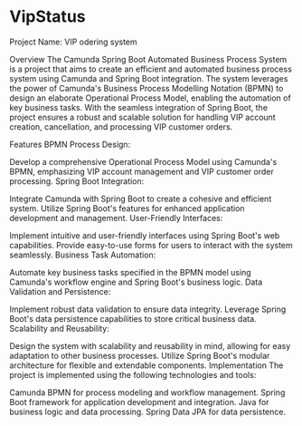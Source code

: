 # VipStatus
Project Name: VIP odering system

Overview
The Camunda Spring Boot Automated Business Process System is a project that aims to create an efficient and automated business process system using Camunda and Spring Boot integration. The system leverages the power of Camunda's Business Process Modelling Notation (BPMN) to design an elaborate Operational Process Model, enabling the automation of key business tasks. With the seamless integration of Spring Boot, the project ensures a robust and scalable solution for handling VIP account creation, cancellation, and processing VIP customer orders.

Features
BPMN Process Design:

Develop a comprehensive Operational Process Model using Camunda's BPMN, emphasizing VIP account management and VIP customer order processing.
Spring Boot Integration:

Integrate Camunda with Spring Boot to create a cohesive and efficient system.
Utilize Spring Boot's features for enhanced application development and management.
User-Friendly Interfaces:

Implement intuitive and user-friendly interfaces using Spring Boot's web capabilities.
Provide easy-to-use forms for users to interact with the system seamlessly.
Business Task Automation:

Automate key business tasks specified in the BPMN model using Camunda's workflow engine and Spring Boot's business logic.
Data Validation and Persistence:

Implement robust data validation to ensure data integrity.
Leverage Spring Boot's data persistence capabilities to store critical business data.
Scalability and Reusability:

Design the system with scalability and reusability in mind, allowing for easy adaptation to other business processes.
Utilize Spring Boot's modular architecture for flexible and extendable components.
Implementation
The project is implemented using the following technologies and tools:

Camunda BPMN for process modeling and workflow management.
Spring Boot framework for application development and integration.
Java for business logic and data processing.
Spring Data JPA for data persistence.
